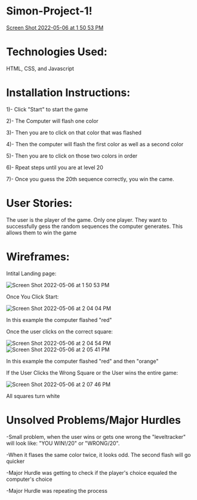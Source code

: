 # Simon-Project-1!
[Screen Shot 2022-05-06 at 1 50 53 PM](https://user-images.githubusercontent.com/102195543/167189380-c01eb40e-7c9f-4ec0-aaf6-8344d9174add.png)
# Technologies Used:
HTML, CSS, and Javascript
# Installation Instructions:
1)- Click "Start" to start the game

2)- The Computer will flash one color

3)- Then you are to click on that color that was flashed

4)- Then the computer will flash the first color as well as a second color

5)- Then you are to click on those two colors in order

6)- Rpeat steps until you are at level 20

7)- Once you guess the 20th sequence correctly, you win the came.
# User Stories:
The user is the player of the game. Only one player.
They want to successfully gess the random sequences the computer generates.
This allows them to win the game
# Wireframes:
Intital Landing page:

![Screen Shot 2022-05-06 at 1 50 53 PM](https://user-images.githubusercontent.com/102195543/167191443-28951bec-6526-4a6a-ba46-2992329f0fe4.png)

Once You Click Start:

![Screen Shot 2022-05-06 at 2 04 04 PM](https://user-images.githubusercontent.com/102195543/167192300-c9acdfb3-4d25-4995-9163-a30254b91df0.png)

In this example the computer flashed "red"

Once the user clicks on the correct square:

![Screen Shot 2022-05-06 at 2 04 54 PM](https://user-images.githubusercontent.com/102195543/167192571-86ed1da5-f3f5-4b7e-b385-3c56f0f69217.png)
![Screen Shot 2022-05-06 at 2 05 41 PM](https://user-images.githubusercontent.com/102195543/167192775-5aaa0f2d-62ee-450e-b6fa-6440fe7fcbd8.png)

In this example the computer flashed "red" and then "orange"

If the User Clicks the Wrong Square or the User wins the entire game:

![Screen Shot 2022-05-06 at 2 07 46 PM](https://user-images.githubusercontent.com/102195543/167193587-73919401-cd27-4f44-ac65-2961ec6db277.png)

All squares turn white
# Unsolved Problems/Major Hurdles
-Small problem, when the user wins or gets one wrong the "leveltracker" will look like: "YOU WIN!/20" or "WRONG/20".

-When it flases the same color twice, it looks odd. The second flash will go quicker

-Major Hurdle was getting to check if the player's choice equaled the computer's choice

-Major Hurdle was repeating the process
